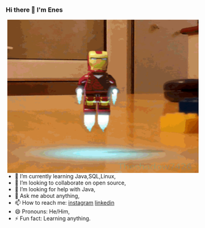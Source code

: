 ### Hi there 👋 I'm Enes 

<img align="right" alt="GIF" src="https://github.com/en3sctl/en3sctl/blob/main/undefined%20-%20Imgur.gif" width="500" height="400" />

- 🌱 I’m currently learning Java,SQL,Linux,
- 👯 I’m looking to collaborate on open source,
- 🤔 I’m looking for help with Java,
- 💬 Ask me about anything,
- 📫 How to reach me: [instagram](https://www.instagram.com/enes.ctl/) [linkedin](https://pl.linkedin.com/in/enes-catal-11bb44225/pl?trk=people-guest_people_search-card)
- 😄 Pronouns: He/Him,
- ⚡ Fun fact: Learning anything.
